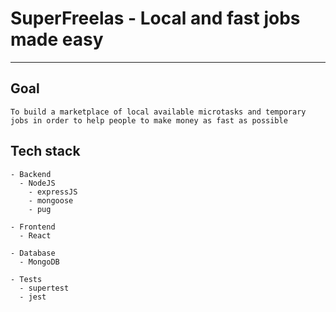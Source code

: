 # SuperFreelas - Local and fast jobs made easy
---

## Goal
    To build a marketplace of local available microtasks and temporary jobs in order to help people to make money as fast as possible

## Tech stack
    - Backend
      - NodeJS
        - expressJS
        - mongoose
        - pug

    - Frontend
      - React

    - Database
      - MongoDB

    - Tests
      - supertest
      - jest
